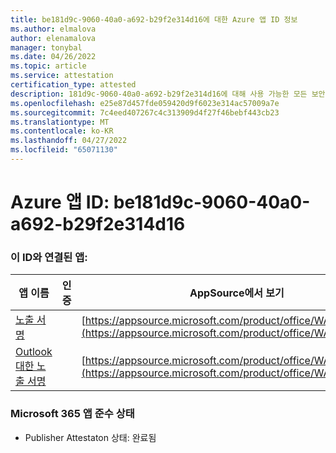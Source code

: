 ```yaml
---
title: be181d9c-9060-40a0-a692-b29f2e314d16에 대한 Azure 앱 ID 정보
ms.author: elmalova
author: elenamalova
manager: tonybal
ms.date: 04/26/2022
ms.topic: article
ms.service: attestation
certification_type: attested
description: 181d9c-9060-40a0-a692-b29f2e314d16에 대해 사용 가능한 모든 보안 및 규정 준수 정보입니다.
ms.openlocfilehash: e25e87d457fde059420d9f6023e314ac57009a7e
ms.sourcegitcommit: 7c4eed407267c4c313909d4f27f46bebf443cb23
ms.translationtype: MT
ms.contentlocale: ko-KR
ms.lasthandoff: 04/27/2022
ms.locfileid: "65071130"
---
```

# <a name="azure-app-id-be181d9c-9060-40a0-a692-b29f2e314d16"></a>Azure 앱 ID: be181d9c-9060-40a0-a692-b29f2e314d16


### <a name="apps-associated-with-this-id"></a>이 ID와 연결된 앱:
| **앱 이름** | **인증** | **AppSource에서 보기** |
|--------------|---------------|-----------------------|
| [노출 서명](../forward/WA200003216.md) |  | [https://appsource.microsoft.com/product/office/WA200003216](https://appsource.microsoft.com/product/office/WA200003216) |
| [Outlook 대한 노출 서명](../forward/WA200003199.md) |  | [https://appsource.microsoft.com/product/office/WA200003199](https://appsource.microsoft.com/product/office/WA200003199) |

### <a name="microsoft-365-app-compliance-status"></a>Microsoft 365 앱 준수 상태
- Publisher Attestaton 상태: 완료됨
